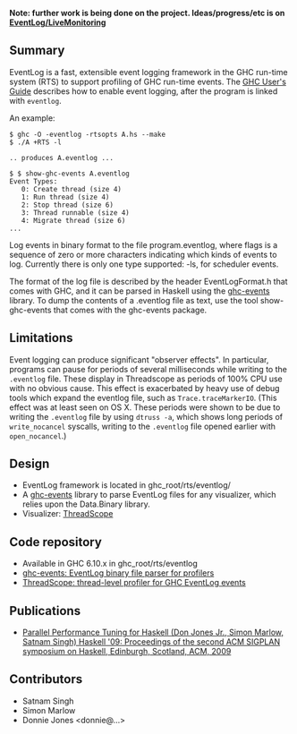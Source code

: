 **Note: further work is being done on the project. Ideas/progress/etc is on [EventLog/LiveMonitoring](event-log/live-monitoring)**

## Summary


EventLog is a fast, extensible event logging framework in the GHC run-time system (RTS) to support profiling of GHC run-time events. The [GHC User's Guide](http://www.haskell.org/ghc/docs/6.12.2/html/users_guide/runtime-control.html#rts-eventlog) describes how to enable event logging, after the program is linked with `eventlog`.


An example:

```wiki
$ ghc -O -eventlog -rtsopts A.hs --make
$ ./A +RTS -l

.. produces A.eventlog ...

$ $ show-ghc-events A.eventlog 
Event Types:
   0: Create thread (size 4)
   1: Run thread (size 4)
   2: Stop thread (size 6)
   3: Thread runnable (size 4)
   4: Migrate thread (size 6)
...
```


Log events in binary format to the file program.eventlog, where flags is a sequence of zero or more characters indicating which kinds of events to log. Currently there is only one type supported: -ls, for scheduler events.


The format of the log file is described by the header EventLogFormat.h that comes with GHC, and it can be parsed in Haskell using the [ ghc-events](http://hackage.haskell.org/package/ghc-events) library. To dump the contents of a .eventlog file as text, use the tool show-ghc-events that comes with the ghc-events package.

## Limitations


Event logging can produce significant "observer effects". In particular, programs can pause for periods of several milliseconds while writing to the `.eventlog` file. These display in Threadscope as periods of 100% CPU use with no obvious cause. This effect is exacerbated by heavy use of debug tools which expand the eventlog file, such as `Trace.traceMarkerIO`. (This effect was at least seen on OS X. These periods were shown to be due to writing the `.eventlog` file by using `dtruss -a`, which shows long periods of `write_nocancel` syscalls, writing to the `.eventlog` file opened earlier with `open_nocancel`.)

## Design

- EventLog framework is located in ghc_root/rts/eventlog/
- A [ ghc-events](http://hackage.haskell.org/package/ghc-events) library to parse EventLog files for any visualizer, which relies upon the Data.Binary library.
- Visualizer: [ ThreadScope](http://raintown.org/?page_id=132)

## Code repository

- Available in GHC 6.10.x in ghc_root/rts/eventlog
- [ ghc-events: EventLog binary file parser for profilers](http://code.haskell.org/ghc-events)
- [ ThreadScope: thread-level profiler for GHC EventLog events](http://code.haskell.org/ThreadScope/)

## Publications

- [ Parallel Performance Tuning for Haskell (Don Jones Jr., Simon Marlow, Satnam Singh) Haskell '09: Proceedings of the second ACM SIGPLAN symposium on Haskell, Edinburgh, Scotland, ACM, 2009](http://research.microsoft.com/pubs/80976/ghc-parallel-tuning2.pdf)

## Contributors

- Satnam Singh
- Simon Marlow
- Donnie Jones \<donnie@…\>
